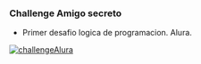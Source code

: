 ### Challenge Amigo secreto

- Primer desafio logica de programacion. Alura.

[![challengeAlura](https://encrypted-tbn0.gstatic.com/images?q=tbn:ANd9GcTNtW7HDOFv09ugRJx-JPX3830iIQIcAZMlCA&s "challengeAlura")](https://encrypted-tbn0.gstatic.com/images?q=tbn:ANd9GcTNtW7HDOFv09ugRJx-JPX3830iIQIcAZMlCA&s "challengeAlura")
